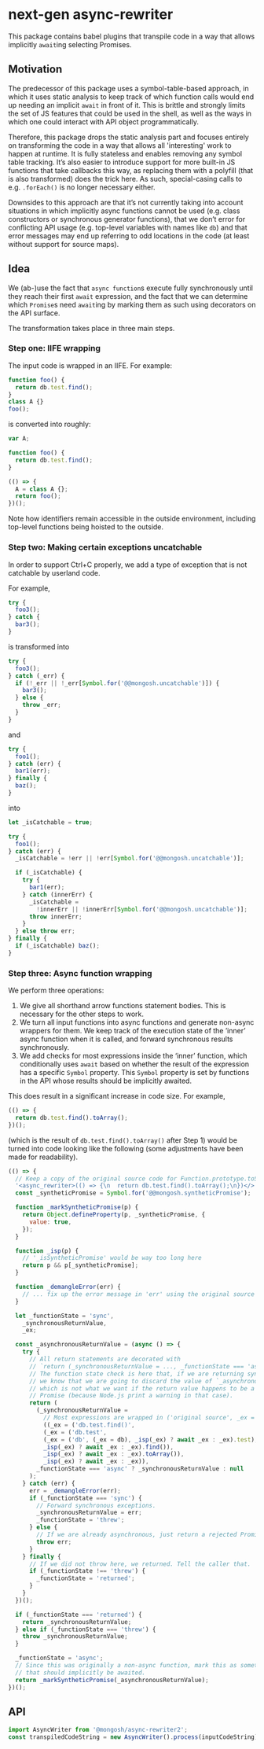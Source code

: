 # next-gen async-rewriter

This package contains babel plugins that transpile code in a way that allows
implicitly `await`ing selecting Promises.

## Motivation

The predecessor of this package uses a symbol-table-based approach, in which it
uses static analysis to keep track of which function calls would end up needing
an implicit `await` in front of it. This is brittle and strongly limits the
set of JS features that could be used in the shell, as well as the ways in which
one could interact with API object programmatically.

Therefore, this package drops the static analysis part and focuses entirely on
transforming the code in a way that allows all 'interesting' work to happen at
runtime. It is fully stateless and enables removing any symbol table tracking.
It’s also easier to introduce support for more built-in JS functions that take
callbacks this way, as replacing them with a polyfill (that is also transformed)
does the trick here. As such, special-casing calls to e.g. `.forEach()` is no
longer necessary either.

Downsides to this approach are that it’s not currently taking into account
situations in which implicitly async functions cannot be used (e.g. class
constructors or synchronous generator functions), that we don’t error for
conflicting API usage (e.g. top-level variables with names like `db`) and
that error messages may end up referring to odd locations in the code (at least
without support for source maps).

## Idea

We (ab-)use the fact that `async function`s execute fully synchronously until
they reach their first `await` expression, and the fact that we can determine
which `Promise`s need `await`ing by marking them as such using decorators
on the API surface.

The transformation takes place in three main steps.

### Step one: IIFE wrapping

The input code is wrapped in an IIFE. For example:

```js
function foo() {
  return db.test.find();
}
class A {}
foo();
```

is converted into roughly:

```js
var A;

function foo() {
  return db.test.find();
}

(() => {
  A = class A {};
  return foo();
})();
```

Note how identifiers remain accessible in the outside environment, including
top-level functions being hoisted to the outside.

### Step two: Making certain exceptions uncatchable

In order to support Ctrl+C properly, we add a type of exception that is not
catchable by userland code.

For example,

```js
try {
  foo3();
} catch {
  bar3();
}
```

is transformed into

```js
try {
  foo3();
} catch (_err) {
  if (!_err || !_err[Symbol.for('@@mongosh.uncatchable')]) {
    bar3();
  } else {
    throw _err;
  }
}
```

and

```js
try {
  foo1();
} catch (err) {
  bar1(err);
} finally {
  baz();
}
```

into

```js
let _isCatchable = true;

try {
  foo1();
} catch (err) {
  _isCatchable = !err || !err[Symbol.for('@@mongosh.uncatchable')];

  if (_isCatchable) {
    try {
      bar1(err);
    } catch (innerErr) {
      _isCatchable =
        !innerErr || !innerErr[Symbol.for('@@mongosh.uncatchable')];
      throw innerErr;
    }
  } else throw err;
} finally {
  if (_isCatchable) baz();
}
```

### Step three: Async function wrapping

We perform three operations:

1. We give all shorthand arrow functions statement bodies. This is necessary
   for the other steps to work.
2. We turn all input functions into async functions and generate non-async
   wrappers for them. We keep track of the execution state of the ’inner’
   async function when it is called, and forward synchronous results
   synchronously.
3. We add checks for most expressions inside the ‘inner’ function, which
   conditionally uses `await` based on whether the result of the expression
   has a specific `Symbol` property. This `Symbol` property is set by functions
   in the API whose results should be implicitly awaited.

This does result in a significant increase in code size. For example,

```js
(() => {
  return db.test.find().toArray();
})();
```

(which is the result of `db.test.find().toArray()` after Step 1) would be
turned into code looking like the following (some adjustments have been
made for readability).

```js
(() => {
  // Keep a copy of the original source code for Function.prototype.toString.
  '<async_rewriter>(() => {\n  return db.test.find().toArray();\n})</>';
  const _syntheticPromise = Symbol.for('@@mongosh.syntheticPromise');

  function _markSyntheticPromise(p) {
    return Object.defineProperty(p, _syntheticPromise, {
      value: true,
    });
  }

  function _isp(p) {
    // '_isSyntheticPromise' would be way too long here
    return p && p[_syntheticPromise];
  }

  function _demangleError(err) {
    // ... fix up the error message in 'err' using the original source code ...
  }

  let _functionState = 'sync',
    _synchronousReturnValue,
    _ex;

  const _asynchronousReturnValue = (async () => {
    try {
      // All return statements are decorated with
      // `return (_synchronousReturnValue = ..., _functionState === 'async' ? _synchronousReturnValue : null)`
      // The function state check is here that, if we are returning synchronously,
      // we know that we are going to discard the value of `_asynchronousReturnValue`,
      // which is not what we want if the return value happens to be a rejected
      // Promise (because Node.js print a warning in that case).
      return (
        (_synchronousReturnValue =
          // Most expressions are wrapped in ('original source', _ex = ..., _isp(_ex) ? await _ex : _ex)
          ((_ex = ('db.test.find()',
          (_ex = ('db.test',
          (_ex = ('db', (_ex = db), _isp(_ex) ? await _ex : _ex).test),
          _isp(_ex) ? await _ex : _ex).find()),
          _isp(_ex) ? await _ex : _ex).toArray()),
          _isp(_ex) ? await _ex : _ex)),
        _functionState === 'async' ? _synchronousReturnValue : null
      );
    } catch (err) {
      err = _demangleError(err);
      if (_functionState === 'sync') {
        // Forward synchronous exceptions.
        _synchronousReturnValue = err;
        _functionState = 'threw';
      } else {
        // If we are already asynchronous, just return a rejected Promise as usual.
        throw err;
      }
    } finally {
      // If we did not throw here, we returned. Tell the caller that.
      if (_functionState !== 'threw') {
        _functionState = 'returned';
      }
    }
  })();

  if (_functionState === 'returned') {
    return _synchronousReturnValue;
  } else if (_functionState === 'threw') {
    throw _synchronousReturnValue;
  }

  _functionState = 'async';
  // Since this was originally a non-async function, mark this as something
  // that should implicitly be awaited.
  return _markSyntheticPromise(_asynchronousReturnValue);
})();
```

## API

```js
import AsyncWriter from '@mongosh/async-rewriter2';
const transpiledCodeString = new AsyncWriter().process(inputCodeString);
```
